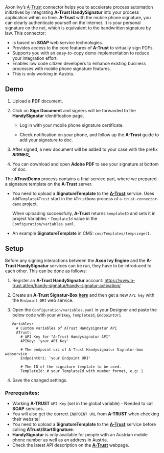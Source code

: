 Axon Ivy’s [A-Trust](https://www.a-trust.at) connector helps you to accelerate process automation initiatives by integrating **A-Trust HandySignatur** into your process application within no time. **A-Trust** with the mobile phone signature, you can clearly authenticate yourself on the Internet. It is your personal signature on the net, which is equivalent to the handwritten signature by law. This connector:

*	Is based on **SOAP** web service technologies.
*	Provides access to the core features of **A-Trust** to virtually sign PDFs.
*	Supports you with an easy-to-copy demo implementation to reduce your integration effort.
*	Enables low code citizen developers to enhance existing business processes with mobile phone signature features.
*	This is only working in Austria.



## Demo

1. Upload a **PDF** document.

2. Click on **Sign Document** and signers will be forwarded to the **HandySignatur** identification page.

   - Log in with your mobile phone signature certificate.

   - Check notification on your phone, and follow up the **A-Trust** guide to add your signature to doc.

3. After signed, a new document will be added to your case with the prefix ***SIGNED_***

4. You can download and open **Adobe PDF** to see your signature at bottom of doc.

The **ATrustDemo** process contains a final service part, where we prepared a signature template on the **A-Trust** server.

* You need to upload a **SignatureTemplate** to the **[A-Trust](https://www.a-trust.at)** service. Uses `AddTemplateATrust` start in the `ATrustDemo` process of `a-trust-connector-demo` project.

   When uploading successfully, **A-Trust** returns `templateID` and sets it in project Variables - `TemplateId` value in the `Configuration/variables.yaml`.

* An example **SignatureTemplate** in CMS: `cms/Templates/tempsiegel1`.



## Setup

Before any signing interactions between the **Axon Ivy Engine** and the **A-Trust HandySignatur** services can be run, they have to be introduced to each other. This can be done as follows:

1. Register an **A-Trust HandySignatur** account: https://www.a-trust.at/en/handy-signatur/handy-signatur-activation/

2. Create an **A-Trust Signatur-Box** **[here](https://www.a-trust.at/en/handy-signatur/signaturbox)** and then get a new `API key` with the `Endpoint URI` web service.

3. Open the `Configuration/variables.yaml` in your Designer and paste the below code with your `APIKey`, `TemplateId`, `EndpointUri`

```
   Variables:
     # Custom variables of ATrust Handysignatur API
     ATrust:
       # API Key for "A-Trust Handysignatur API"
       APIKey: 'your API Key'

       # The endpoint uri of A-Trust Handysignatur Signatur-box webservice
       EndpointUri: 'your Endpoint URI'

       # The ID of the signature template to be used.
       TemplateId: # your TemplateId with number format, e.g: 1

```

4. Save the changed settings.


### Prerequisites:

* Working **A-TRUST** `API Key` (set in the global variable) - Needed to call **SOAP** services.
* You will also get the correct `ENDPOINT URL` from **A-TRUST** when checking their website!
* You need to upload a **SignatureTemplate** to the **[A-Trust](https://www.a-trust.at)** service before calling **ATrust/StartSignature**.
* **HandySignatur** is only available for people with an Austrian mobile phone number as well as an address in Austria.
* Check the latest API description on the **[A-Trust](https://www.a-trust.at)** webpage.
